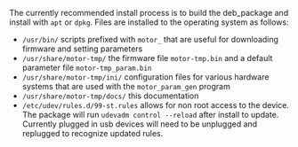 The currently recommended install process is to build the deb_package and install with `apt` or `dpkg`. Files are installed to the operating system as follows:
* `/usr/bin/` scripts prefixed with `motor_` that are useful for downloading firmware and setting parameters
* `/usr/share/motor-tmp/` the firmware file `motor-tmp.bin` and a default parameter file `motor-tmp_param.bin`
* `/usr/share/motor-tmp/ini/` configuration files for various hardware systems that are used with the `motor_param_gen` program
* `/usr/share/motor-tmp/docs/` this documentation
* `/etc/udev/rules.d/99-st.rules` allows for non root access to the device. The package will run `udevadm control --reload` after install to update. Currently plugged in usb devices will need to be unplugged and replugged to recognize updated rules.